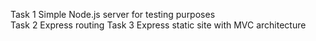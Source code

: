 Task 1 Simple Node.js server for testing purposes </br>
Task 2 Express routing
Task 3 Express static site with MVC architecture
